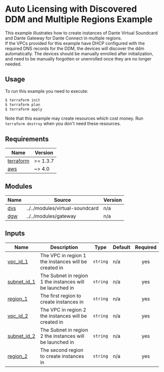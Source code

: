 <!-- Copyright 2023 Audinate Pty Ltd and/or its licensors -->

# Auto Licensing with Discovered DDM and Multiple Regions Example

This example illustrates how to create instances of Dante Virtual Soundcard and Dante Gateway for Dante Connect in multiple regions.  
If the VPCs provided for this example have DHCP configured with the required DNS records for the DDM, the devices will discover the ddm automatically.
The devices should be manually enrolled after initialization, and need to be manually forgotten or unenrolled once they are no longer needed.

## Usage

To run this example you need to execute:

```bash
$ terraform init
$ terraform plan
$ terraform apply
```

Note that this example may create resources which cost money. Run `terraform destroy` when you don't need these resources.

<!-- BEGIN_TF_DOCS -->
## Requirements

| Name | Version |
|------|---------|
| <a name="requirement_terraform"></a> [terraform](#requirement\_terraform) | >= 1.3.7 |
| <a name="requirement_aws"></a> [aws](#requirement\_aws) | ~> 4.0 |

## Modules

| Name | Source | Version |
|------|--------|---------|
| <a name="module_dvs"></a> [dvs](#module\_dvs) | ../../modules/virtual-soundcard | n/a |
| <a name="module_dgw"></a> [dgw](#module\_gateway) | ../../modules/gateway | n/a |


## Inputs

| Name | Description | Type | Default | Required |
|------|-------------|------|---------|:--------:|
| <a name="input_vpc_id_1"></a> [vpc\_id\_1](#input\_vpc\_id\_1) | The VPC in region 1 the instances will be created in | `string` | n/a | yes |
| <a name="input_subnet_id_1"></a> [subnet\_id\_1](#input\_subnet\_id\_1) | The Subnet in region 1 the instances will be launched in | `string` | n/a | yes |
| <a name="input_region_1"></a> [region\_1](#input\_region\_1) | The first region to create instances in | `string` | n/a | yes |
| <a name="input_vpc_id_2"></a> [vpc\_id\_2](#input\_vpc\_id\_2) | The VPC in region 2 the instances will be created in | `string` | n/a | yes |
| <a name="input_subnet_id_2"></a> [subnet\_id\_2](#input\_subnet\_id\_2) | The Subnet in region 2 the instances will be launched in | `string` | n/a | yes |
| <a name="input_region_2"></a> [region\_2](#input\_region\_2) | The second region to create instances in | `string` | n/a | yes |

<!-- END_TF_DOCS -->
